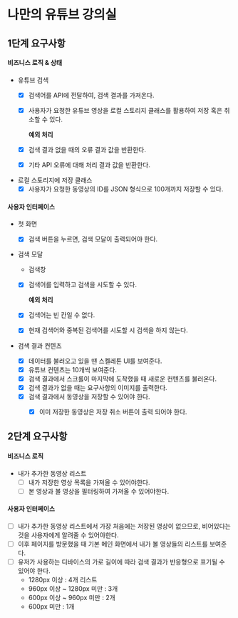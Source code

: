 # 나만의 유튜브 강의실

## 1단계 요구사항

#### 비즈니스 로직 & 상태

- 유튜브 검색
  - [x] 검색어를 API에 전달하여, 검색 결과를 가져온다.

  - [x] 사용자가 요청한 유튜브 영상을 로컬 스토리지 클래스를 활용하여 저장 혹은 취소할 수 있다.

    **예외 처리**

  - [x] 검색 결과 없을 때의 오류 결과 값을 반환한다.

  - [x] 기타 API 오류에 대해 처리 결과 값을 반환한다.

- 로컬 스토리지에 저장 클래스
  - [x] 사용자가 요청한 동영상의 ID를 JSON 형식으로 100개까지 저장할 수 있다.

#### 사용자 인터페이스

- 첫 화면
  - [x] 검색 버튼을 누르면, 검색 모달이 출력되어야 한다.

- 검색 모달

  - 검색창

  - [x] 검색어를 입력하고 검색을 시도할 수 있다.

    **예외 처리**

  - [x] 검색어는 빈 칸일 수 없다.

  - [x] 현재 검색어와 중복된 검색어를 시도할 시 검색을 하지 않는다.

- 검색 결과 컨텐츠
  - [x] 데이터를 불러오고 있을 땐 스켈레톤 UI를 보여준다.
  - [x] 유튜브 컨텐츠는 10개씩 보여준다.
  - [x] 검색 결과에서 스크롤이 마지막에 도착했을 때 새로운 컨텐츠를 불러온다.
  - [x] 검색 결과가 없을 때는 요구사항의 이미지를 출력한다.
  - [x] 검색 결과에서 동영상을 저장할 수 있어야 한다.
    - [x] 이미 저장한 동영상은 저장 취소 버튼이 출력 되어야 한다.



## 2단계 요구사항

#### 비즈니스 로직

* 내가 추가한 동영상 리스트
  * [ ] 내가 저장한 영상 목록을 가져올 수 있어야한다.
  * [ ] 본 영상과 볼 영상을 필터링하여 가져올 수 있어야한다.

#### 사용자 인터페이스

* [ ] 내가 추가한 동영상 리스트에서 가장 처음에는 저장된 영상이 없으므로, 비어있다는 것을 사용자에게 알려줄 수 있어야한다.
* [ ] 이후 페이지를 방문했을 때 기본 메인 화면에서 내가 볼 영상들의 리스트를 보여준다.
* [ ] 유저가 사용하는 디바이스의 가로 길이에 따라 검색 결과가 반응형으로 표기될 수 있어야 한다.
  * 1280px 이상 : 4개 리스트
  * 960px 이상 ~ 1280px 미만 : 3개
  * 600px 이상 ~ 960px 미만 : 2개
  * 600px 미만 : 1개
